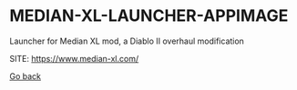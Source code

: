 # MEDIAN-XL-LAUNCHER-APPIMAGE
 
 Launcher for Median XL mod, a Diablo II overhaul modification
 
 SITE: https://www.median-xl.com/

 [Go back](https://portable-linux-apps.github.io/apps.html)
